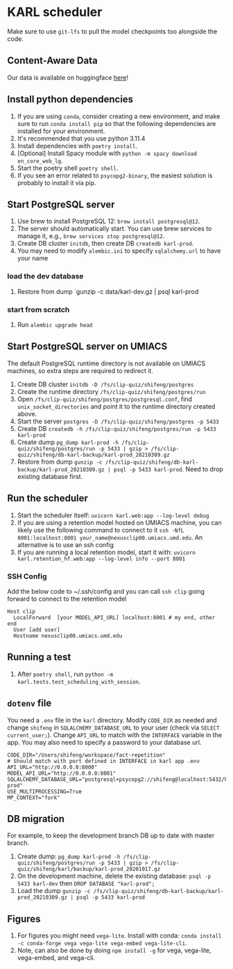 # KARL scheduler

Make sure to use `git-lfs` to pull the model checkpoints too alongside the code.

## Content-Aware Data

Our data is available on huggingface [here](https://huggingface.co/datasets/nbalepur/KARL)!

## Install python dependencies
1. If you are using `conda`, consider creating a new environment, and make sure
   to run `conda install pip` so that the following dependencies are installed
   for your environment.
2. It's recommended that you use python 3.11.4
3. Install dependencies with `poetry install`.
4. [Optional] Install Spacy module with `python -m spacy download en_core_web_lg`.
5. Start the poetry shell `poetry shell`.
6. If you see an error related to `psycopg2-binary`, the easiest solution is probably to install it via pip.

## Start PostgreSQL server
1. Use brew to install PostgreSQL 12: `brew install postgresql@12`.
2. The server should automatically start. You can use brew services to manage it, e.g., `brew services stop postgresql@12`.
3. Create DB cluster `initdb`, then create DB `createdb karl-prod`.
4. You may need to modify `alembic.ini` to specify `sqlalchemy.url` to have your name

### load the dev database
1. Restore from dump `gunzip -c data/karl-dev.gz | psql karl-prod

### start from scratch
1. Run `alembic upgrade head`

## Start PostgreSQL server on UMIACS
The default PostgreSQL runtime directory is not available on UMIACS machines, so extra steps are required to redirect it.
1. Create DB cluster `initdb -D /fs/clip-quiz/shifeng/postgres`
2. Create the runtime directory `/fs/clip-quiz/shifeng/postgres/run`
3. Open `/fs/clip-quiz/shifeng/postgres/postgresql.conf`, find `unix_socket_directories` and point it to the runtime directory created above. 
4. Start the server `postgres -D /fs/clip-quiz/shifeng/postgres -p 5433`
5. Create DB `createdb -h /fs/clip-quiz/shifeng/postgres/run -p 5433 karl-prod`
6. Create dump `pg_dump karl-prod -h /fs/clip-quiz/shifeng/postgres/run -p 5433 | gzip > /fs/clip-quiz/shifeng/db-karl-backup/karl-prod_20210309.gz`
7. Restore from dump `gunzip -c /fs/clip-quiz/shifeng/db-karl-backup/karl-prod_20210309.gz | psql -p 5433 karl-prod`. Need to drop existing database first.

## Run the scheduler
1. Start the scheduler itself: `uvicorn karl.web:app --log-level debug`
2. If you are using a retention model hosted on UMIACS machine, you can likely use the following command to connect to it `ssh -NfL 8001:localhost:8001 your_name@nexusclip00.umiacs.umd.edu`. An alternative is to use an ssh config
3. If you are running a local retention model, start it with: `uvicorn karl.retention_hf.web:app --log-level info --port 8001`

### SSH Config
Add the below code to ~/.ssh/config and you can call `ssh clip` going forward to connect to the retention model
```
Host clip
  LocalForward  [your MODEL_API_URL] localhost:8001 # my end, other end
  User [add user]
  Hostname nexusclip00.umiacs.umd.edu
```
## Running a test
1. After `poetry shell`, run `python -m karl.tests.test_scheduling_with_session`.

## `dotenv` file
You need a `.env` file in the `karl` directory. Modify `CODE_DIR` as needed and change `shifeng` in `SQLALCHEMY_DATABASE_URL` to your user (check via `SELECT current_user;`). 
Change `API_URL` to match with the `INTERFACE` variable in the app. You may also need to specify a password to your database url.
```
CODE_DIR="/Users/shifeng/workspace/fact-repetition"
# Should match with port defined in INTERFACE in karl app .env 
API_URL="http://0.0.0.0:8000" 
MODEL_API_URL="http://0.0.0.0:8001"
SQLALCHEMY_DATABASE_URL="postgresql+psycopg2://shifeng@localhost:5432/karl-prod"
USE_MULTIPROCESSING=True
MP_CONTEXT="fork"
```

## DB migration
For example, to keep the development branch DB up to date with master branch.
1. Create dump: `pg_dump karl-prod -h /fs/clip-quiz/shifeng/postgres/run -p 5433 | gzip > /fs/clip-quiz/shifeng/karl/backup/karl-prod_20201017.gz`
2. On the development machine, delete the existing database: `psql -p 5433 karl-dev` then `DROP DATABASE "karl-prod";`
3. Load the dump `gunzip -c /fs/clip-quiz/shifeng/db-karl-backup/karl-prod_20210309.gz | psql -p 5433 karl-prod`

## Figures
1. For figures you might need `vega-lite`. Install with conda: `conda install -c conda-forge vega vega-lite vega-embed vega-lite-cli`.
2. Note, can also be done by doing `npm install -g` for vega, vega-lite, vega-embed, and vega-cli.
